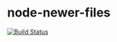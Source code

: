 # node-newer-files

[![Build Status](https://travis-ci.org/MasatoMakino/node-newer-files.svg?branch=master)](https://travis-ci.org/MasatoMakino/node-newer-files)
